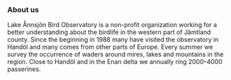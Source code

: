 ### About us

Lake Ånnsjön Bird Observatory is a non-profit organization working for a better understanding about the birdlife in the western part of Jämtland county. Since the beginning in 1988 many have visited the observatory in Handöl and many comes from other parts of Europe. Every summer we survey the occurrence of waders around mires, lakes and mountains in the region. Close to Handöl and in the Enan delta we annually ring 2000–4000 passerines.